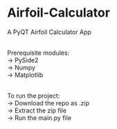 # Airfoil-Calculator
A PyQT Airfoil Calculator App<br><br>

Prerequisite modules:<br>
-> PySide2<br>
-> Numpy<br>
-> Matplotlib<br><br>

To run the project:<br>
-> Download the repo as .zip<br>
-> Extract the zip file<br>
-> Run the main.py file<br>
